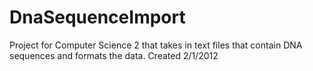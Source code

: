# DnaSequenceImport
Project for Computer Science 2 that takes in text files that contain DNA sequences and formats the data. Created 2/1/2012
